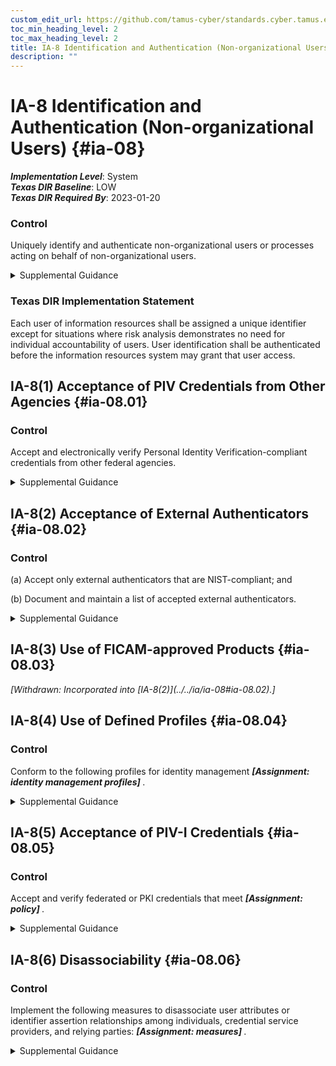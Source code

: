 ```yaml
---
custom_edit_url: https://github.com/tamus-cyber/standards.cyber.tamus.edu/tree/main/static/content/tamus.edu/TAMUS_profile.xml
toc_min_heading_level: 2
toc_max_heading_level: 2
title: IA-8 Identification and Authentication (Non-organizational Users)
description: ""
---
```


# IA-8 Identification and Authentication (Non-organizational Users) {#ia-08}

_**Implementation Level**_: System\
_**Texas DIR Baseline**_: LOW\
_**Texas DIR Required By**_: 2023-01-20

### Control

Uniquely identify and authenticate non-organizational users or processes acting on behalf of non-organizational users.

<details>
  <summary>Supplemental Guidance</summary>

Non-organizational users include system users other than organizational users explicitly covered by <a xmlns="http://csrc.nist.gov/ns/oscal/1.0" href="#ia-2">IA-2</a> . Non-organizational users are uniquely identified and authenticated for accesses other than those explicitly identified and documented in <a xmlns="http://csrc.nist.gov/ns/oscal/1.0" href="#ac-14">AC-14</a> . Identification and authentication of non-organizational users accessing federal systems may be required to protect federal, proprietary, or privacy-related information (with exceptions noted for national security systems). Organizations consider many factors&#8212;including security, privacy, scalability, and practicality&#8212;when balancing the need to ensure ease of use for access to federal information and systems with the need to protect and adequately mitigate risk.

</details>

### Texas DIR Implementation Statement

Each user of information resources shall be assigned a unique identifier except for situations where risk analysis demonstrates no need for individual accountability of users. User identification shall be authenticated before the information resources system may grant that user access.

## IA-8(1) Acceptance of PIV Credentials from Other Agencies {#ia-08.01}

### Control

Accept and electronically verify Personal Identity Verification-compliant credentials from other federal agencies.

<details>
  <summary>Supplemental Guidance</summary>

Acceptance of Personal Identity Verification (PIV) credentials from other federal agencies applies to both logical and physical access control systems. PIV credentials are those credentials issued by federal agencies that conform to FIPS Publication 201 and supporting guidelines. The adequacy and reliability of PIV card issuers are addressed and authorized using <a xmlns="http://csrc.nist.gov/ns/oscal/1.0" href="#10963761-58fc-4b20-b3d6-b44a54daba03">SP 800-79-2</a>.

</details>

## IA-8(2) Acceptance of External Authenticators {#ia-08.02}

### Control

(a) Accept only external authenticators that are NIST-compliant; and

(b) Document and maintain a list of accepted external authenticators.

<details>
  <summary>Supplemental Guidance</summary>

Acceptance of only NIST-compliant external authenticators applies to organizational systems that are accessible to the public (e.g., public-facing websites). External authenticators are issued by nonfederal government entities and are compliant with <a xmlns="http://csrc.nist.gov/ns/oscal/1.0" href="#e59c5a7c-8b1f-49ca-8de0-6ee0882180ce">SP 800-63B</a> . Approved external authenticators meet or exceed the minimum Federal Government-wide technical, security, privacy, and organizational maturity requirements. Meeting or exceeding Federal requirements allows Federal Government relying parties to trust external authenticators in connection with an authentication transaction at a specified authenticator assurance level.

</details>

## IA-8(3) Use of FICAM-approved Products {#ia-08.03}

<prop xmlns="http://csrc.nist.gov/ns/oscal/1.0" name="status" value="withdrawn">
               <em>[Withdrawn: Incorporated into [IA-8(2)](../../ia/ia-08#ia-08.02).]</em>
            </prop>
            

## IA-8(4) Use of Defined Profiles {#ia-08.04}

### Control

Conform to the following profiles for identity management <strong>                     <em>[Assignment: identity management profiles]</em>                  </strong>.

<details>
  <summary>Supplemental Guidance</summary>

Organizations define profiles for identity management based on open identity management standards. To ensure that open identity management standards are viable, robust, reliable, sustainable, and interoperable as documented, the Federal Government assesses and scopes the standards and technology implementations against applicable laws, executive orders, directives, policies, regulations, standards, and guidelines.

</details>

## IA-8(5) Acceptance of PIV-I Credentials {#ia-08.05}

### Control

Accept and verify federated or PKI credentials that meet <strong>                     <em>[Assignment: policy]</em>                  </strong>.

<details>
  <summary>Supplemental Guidance</summary>

Acceptance of PIV-I credentials can be implemented by PIV, PIV-I, and other commercial or external identity providers. The acceptance and verification of PIV-I-compliant credentials apply to both logical and physical access control systems. The acceptance and verification of PIV-I credentials address nonfederal issuers of identity cards that desire to interoperate with United States Government PIV systems and that can be trusted by Federal Government-relying parties. The X.509 certificate policy for the Federal Bridge Certification Authority (FBCA) addresses PIV-I requirements. The PIV-I card is commensurate with the PIV credentials as defined in cited references. PIV-I credentials are the credentials issued by a PIV-I provider whose PIV-I certificate policy maps to the Federal Bridge PIV-I Certificate Policy. A PIV-I provider is cross-certified with the FBCA (directly or through another PKI bridge) with policies that have been mapped and approved as meeting the requirements of the PIV-I policies defined in the FBCA certificate policy.

</details>

## IA-8(6) Disassociability {#ia-08.06}

### Control

Implement the following measures to disassociate user attributes or identifier assertion relationships among individuals, credential service providers, and relying parties: <strong>                     <em>[Assignment: measures]</em>                  </strong>.

<details>
  <summary>Supplemental Guidance</summary>

Federated identity solutions can create increased privacy risks due to the tracking and profiling of individuals. Using identifier mapping tables or cryptographic techniques to blind credential service providers and relying parties from each other or to make identity attributes less visible to transmitting parties can reduce these privacy risks.

</details>

